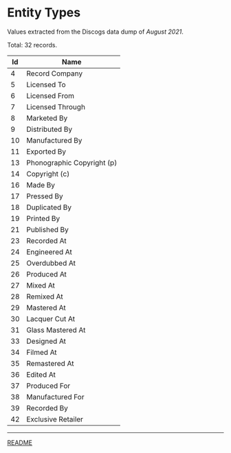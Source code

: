 # Entity Types

Values extracted from the Discogs data dump of *August 2021*.

Total: 32 records.

| Id | Name           |
|----|----------------|
|  4 | Record Company |
|  5 | Licensed To |
|  6 | Licensed From |
|  7 | Licensed Through |
|  8 | Marketed By |
|  9 | Distributed By |
| 10 | Manufactured By |
| 11 | Exported By |
| 13 | Phonographic Copyright (p) |
| 14 | Copyright (c) |
| 16 | Made By |
| 17 | Pressed By |
| 18 | Duplicated By |
| 19 | Printed By |
| 21 | Published By |
| 23 | Recorded At |
| 24 | Engineered At |
| 25 | Overdubbed At |
| 26 | Produced At |
| 27 | Mixed At |
| 28 | Remixed At |
| 29 | Mastered At |
| 30 | Lacquer Cut At |
| 31 | Glass Mastered At |
| 33 | Designed At |
| 34 | Filmed At |
| 35 | Remastered At |
| 36 | Edited At |
| 37 | Produced For |
| 38 | Manufactured For |
| 39 | Recorded By |
| 42 | Exclusive Retailer |

---

[README](../../README.md)
